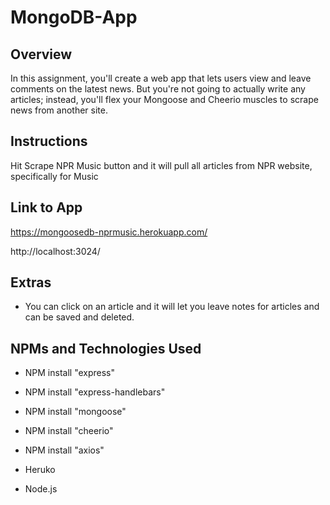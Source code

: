 # MongoDB-App

## **Overview**

In this assignment, you'll create a web app that lets users view and leave comments on the latest news. But you're not going to actually write any articles; instead, you'll flex your Mongoose and Cheerio muscles to scrape news from another site.


## **Instructions**

Hit Scrape NPR Music button and it will pull all articles from NPR website, specifically for Music

## **Link to App**

https://mongoosedb-nprmusic.herokuapp.com/

 http://localhost:3024/

## **Extras**

* You can click on an article and it will let you leave notes for articles and can be saved and deleted.

## **NPMs and Technologies Used**

* NPM install "express"
* NPM install "express-handlebars"
* NPM install "mongoose"
* NPM install "cheerio"
* NPM install "axios"
    
* Heruko
* Node.js
